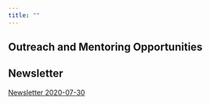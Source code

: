 ```yaml
---
title: ""
---
```


## Outreach and Mentoring Opportunities

## Newsletter

[Newsletter 2020-07-30](https://www.cell.com/cell-systems/supplemental/S2405-4712(18)30315-6)
